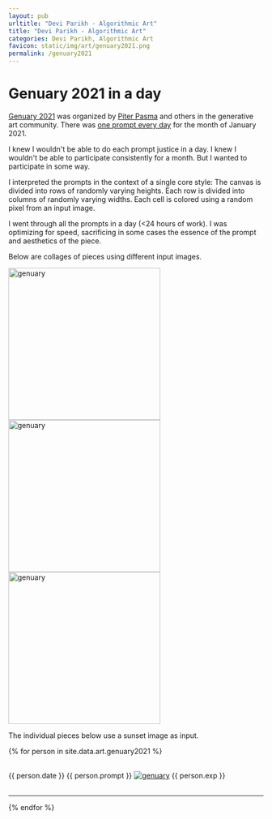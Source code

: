 ```yaml
---
layout: pub
urltitle: "Devi Parikh - Algorithmic Art"
title: "Devi Parikh - Algorithmic Art"
categories: Devi Parikh, Algorithmic Art
favicon: static/img/art/genuary2021.png
permalink: /genuary2021
---
```



# Genuary 2021 in a day

<a href='https://genuary2021.github.io/'>Genuary 2021</a> was organized by <a href='https://www.instagram.com/piterpasma/'>Piter Pasma</a> and others in the generative art community. There was <a href='https://genuary2021.github.io/prompts'>one prompt every day</a> for the month of January 2021.

I knew I wouldn't be able to do each prompt justice in a day. I knew I wouldn't be able to participate consistently for a month. But I wanted to participate in some way. 

I interpreted the prompts in the context of a single <span class="md-blue">core style</span>: The canvas is divided into rows of randomly varying heights. Each row is divided into columns of randomly varying widths. Each cell is colored using a random pixel from an input image.

I went through all the prompts in a day (<24 hours of work). I was optimizing for speed, sacrificing in some cases the essence of the prompt and aesthetics of the piece. 

Below are collages of pieces using different input images.


<a href = './static/genuary2021/all_maus__haus.png'><img src = './static/genuary2021/all_maus__haus.png' width="300px" alt = 'genuary'></a> 
<a href = './static/genuary2021/all_water.png'><img src = './static/genuary2021/all_water.png' width="300px" alt = 'genuary'></a>
<a href = './static/genuary2021/all_painting.png'><img src = './static/genuary2021/all_painting.png' width="300px" alt = 'genuary'></a>

The individual pieces below use a sunset image as input.

<div class = 'art'>

  {% for person in site.data.art.genuary2021 %}
  <div class = 'singleartpiece'>
  	<br>
  	<span class="md-blue">{{ person.date }}</span>
	{{ person.prompt }}
    <a href = '{{ person.link }}'><img src = '{{person.link}}' alt = 'genuary'></a>
    {{ person.exp }}
    <br>
    <br>
    <hr>
  </div>
  {% endfor %}
</div>